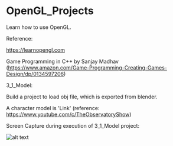 # OpenGL_Projects

Learn how to use OpenGL.

Reference: 

https://learnopengl.com 

Game Programming in C++ by Sanjay Madhav (https://www.amazon.com/Game-Programming-Creating-Games-Design/dp/0134597206)


3_1_Model:

Build a project to load obj file, which is exported from blender.

A character model is 'Link' (reference: https://www.youtube.com/c/TheObservatoryShow)

Screen Capture during execution of 3_1_Model project:

![alt text](https://github.com/ddooooo/OpenGL_Projects/blob/master/Link.png?raw=true)

